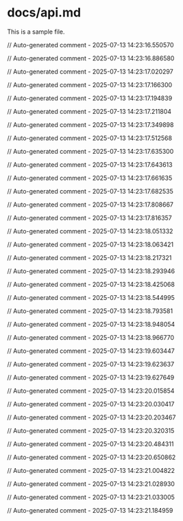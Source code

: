 # docs/api.md

This is a sample file.

// Auto-generated comment - 2025-07-13 14:23:16.550570

// Auto-generated comment - 2025-07-13 14:23:16.886580

// Auto-generated comment - 2025-07-13 14:23:17.020297

// Auto-generated comment - 2025-07-13 14:23:17.166300

// Auto-generated comment - 2025-07-13 14:23:17.194839

// Auto-generated comment - 2025-07-13 14:23:17.211804

// Auto-generated comment - 2025-07-13 14:23:17.349898

// Auto-generated comment - 2025-07-13 14:23:17.512568

// Auto-generated comment - 2025-07-13 14:23:17.635300

// Auto-generated comment - 2025-07-13 14:23:17.643613

// Auto-generated comment - 2025-07-13 14:23:17.661635

// Auto-generated comment - 2025-07-13 14:23:17.682535

// Auto-generated comment - 2025-07-13 14:23:17.808667

// Auto-generated comment - 2025-07-13 14:23:17.816357

// Auto-generated comment - 2025-07-13 14:23:18.051332

// Auto-generated comment - 2025-07-13 14:23:18.063421

// Auto-generated comment - 2025-07-13 14:23:18.217321

// Auto-generated comment - 2025-07-13 14:23:18.293946

// Auto-generated comment - 2025-07-13 14:23:18.425068

// Auto-generated comment - 2025-07-13 14:23:18.544995

// Auto-generated comment - 2025-07-13 14:23:18.793581

// Auto-generated comment - 2025-07-13 14:23:18.948054

// Auto-generated comment - 2025-07-13 14:23:18.966770

// Auto-generated comment - 2025-07-13 14:23:19.603447

// Auto-generated comment - 2025-07-13 14:23:19.623637

// Auto-generated comment - 2025-07-13 14:23:19.627649

// Auto-generated comment - 2025-07-13 14:23:20.015854

// Auto-generated comment - 2025-07-13 14:23:20.030417

// Auto-generated comment - 2025-07-13 14:23:20.203467

// Auto-generated comment - 2025-07-13 14:23:20.320315

// Auto-generated comment - 2025-07-13 14:23:20.484311

// Auto-generated comment - 2025-07-13 14:23:20.650862

// Auto-generated comment - 2025-07-13 14:23:21.004822

// Auto-generated comment - 2025-07-13 14:23:21.028930

// Auto-generated comment - 2025-07-13 14:23:21.033005

// Auto-generated comment - 2025-07-13 14:23:21.184959
